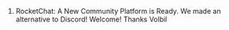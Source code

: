 1. RocketChat: A New Community Platform is Ready. We made an alternative to Discord! Welcome! Thanks Volbil
